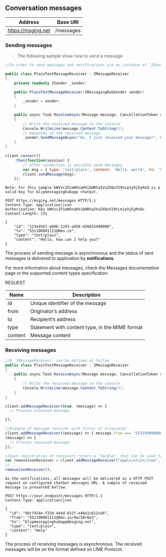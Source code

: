 ## Conversation messages

| Address               | Base URI     |
|-----------------------|--------------|
| https://msging.net    | /messages    |

### Sending messages

> The following sample show how to send a message

```csharp
//In order to send messages and notifications use an instance of `ISender` (on C#), wich is automaticaly injected on constructors of registered `receivers` defined on project and on `Startup` class.

public class PlainTextMessageReceiver : IMessageReceiver
{
    private readonly ISender _sender;

    public PlainTextMessageReceiver(IMessagingHubSender sender)
    {
        _sender = sender;
    }

    public async Task ReceiveAsync(Message message, CancellationToken cancellationToken)
    {
        // Write the received message to the console
        Console.WriteLine(message.Content.ToString());
        // Responds to the received message
        _sender.SendMessageAsync("Hi. I just received your message!", message.From, cancellationToken);
    }
}
```

```javascript
client.connect()
    .then(function(session) {
        // After connection is possible send messages
        var msg = { type: 'text/plain', content: 'Hello, world', to: '553199990000@0mn.io' };
        client.sendMessage(msg);
    });
```

```http
Note: For this sample bWVzc2FnaW5naHViQHRha2VuZXQuY29tLmJyOjEyMzQ is a valid Key for blipmessaginghubapp chatbot.

POST https://msging.net/messages HTTP/1.1
Content-Type: application/json
Authorization: Key bWVzc2FnaW5naHViQHRha2VuZXQuY29tLmJyOjEyMzQ=
Content-Length: 131

{
    "id": "123e4567-e89b-12d3-a456-426655440000",
    "to": "551100001111@0mn.io",
    "type": "text/plain",
    "content": "Hello, how can I help you?"
}
```

The process of sending message is asynchronous and the status of sent messages is delivered to application by **notifications**.

For more information about messages, check the Messages documentation page or the supported content types specification.

REQUEST

| Name | Description |
|---------------------------------|--------------|
|  id    | Unique identifier of the message   |
| from   | Originator’s address   |
| to     | Recipient’s address  |
| type   | Statement with content type, in the MIME format |
| content  | Message content   |

### Receiving messages

```csharp
//A `IMessageReceiver` can be defined as follow
public class PlainTextMessageReceiver : IMessageReceiver
{
    public async Task ReceiveAsync(Message message, CancellationToken cancellationToken)
    {
        // Write the received message to the console
        Console.WriteLine(message.Content.ToString());
    }
}
```

```javascript
client.addMessageReceiver(true, (message) => {
  // Process received message

});

//Example of message receiver with filter of originator
client.addMessageReceiver((message) => { message.from === "553199990000@0mn.io" },
(message) => {
  // Process received message
});

//Each registration of receivers return a `handler` that can be used to cancell the registration:
var removeJsonReceiver = client.addMessageReceiver("application/json", handleJson);
// ...
removeJsonReceiver();
```

```http
As the notifications, all messages will be delivered as a HTTP POST request on configured chatbot messages URL. A sample of received message is presented bellow.

POST https://your.endpoint/messages HTTP/1.1
Content-Type: application/json

{
  "id": "99cf454e-f25d-4ebd-831f-e48a1c612cd4",
  "from": "551100001111@0mn.io/4ac58r6e3",
  "to": "blipmessaginghubapp@msging.net",
  "type": "text/plain",
  "content": "Help"
}
```

The process of receiving messages is asynchronous. The received messages will be on the format defined on LIME Protocol.


